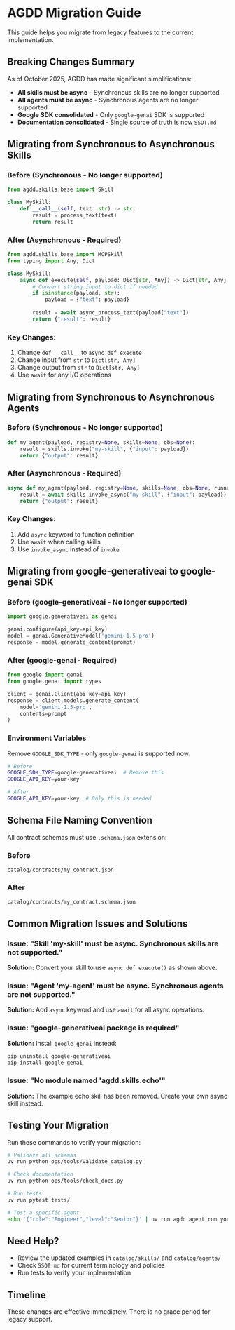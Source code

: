 # AGDD Migration Guide

This guide helps you migrate from legacy features to the current implementation.

## Breaking Changes Summary

As of October 2025, AGDD has made significant simplifications:
- **All skills must be async** - Synchronous skills are no longer supported
- **All agents must be async** - Synchronous agents are no longer supported  
- **Google SDK consolidated** - Only `google-genai` SDK is supported
- **Documentation consolidated** - Single source of truth is now `SSOT.md`

## Migrating from Synchronous to Asynchronous Skills

### Before (Synchronous - No longer supported)
```python
from agdd.skills.base import Skill

class MySkill:
    def __call__(self, text: str) -> str:
        result = process_text(text)
        return result
```

### After (Asynchronous - Required)
```python
from agdd.skills.base import MCPSkill
from typing import Any, Dict

class MySkill:
    async def execute(self, payload: Dict[str, Any]) -> Dict[str, Any]:
        # Convert string input to dict if needed
        if isinstance(payload, str):
            payload = {"text": payload}
        
        result = await async_process_text(payload["text"])
        return {"result": result}
```

### Key Changes:
1. Change `def __call__` to `async def execute`
2. Change input from `str` to `Dict[str, Any]`
3. Change output from `str` to `Dict[str, Any]`
4. Use `await` for any I/O operations

## Migrating from Synchronous to Asynchronous Agents

### Before (Synchronous - No longer supported)
```python
def my_agent(payload, registry=None, skills=None, obs=None):
    result = skills.invoke("my-skill", {"input": payload})
    return {"output": result}
```

### After (Asynchronous - Required)
```python
async def my_agent(payload, registry=None, skills=None, obs=None, runner=None):
    result = await skills.invoke_async("my-skill", {"input": payload})
    return {"output": result}
```

### Key Changes:
1. Add `async` keyword to function definition
2. Use `await` when calling skills
3. Use `invoke_async` instead of `invoke`

## Migrating from google-generativeai to google-genai SDK

### Before (google-generativeai - No longer supported)
```python
import google.generativeai as genai

genai.configure(api_key=api_key)
model = genai.GenerativeModel('gemini-1.5-pro')
response = model.generate_content(prompt)
```

### After (google-genai - Required)
```python
from google import genai
from google.genai import types

client = genai.Client(api_key=api_key)
response = client.models.generate_content(
    model='gemini-1.5-pro',
    contents=prompt
)
```

### Environment Variables
Remove `GOOGLE_SDK_TYPE` - only `google-genai` is supported now:
```bash
# Before
GOOGLE_SDK_TYPE=google-generativeai  # Remove this
GOOGLE_API_KEY=your-key

# After  
GOOGLE_API_KEY=your-key  # Only this is needed
```

## Schema File Naming Convention

All contract schemas must use `.schema.json` extension:

### Before
```
catalog/contracts/my_contract.json
```

### After
```
catalog/contracts/my_contract.schema.json
```

## Common Migration Issues and Solutions

### Issue: "Skill 'my-skill' must be async. Synchronous skills are not supported."
**Solution:** Convert your skill to use `async def execute()` as shown above.

### Issue: "Agent 'my-agent' must be async. Synchronous agents are not supported."
**Solution:** Add `async` keyword and use `await` for all async operations.

### Issue: "google-generativeai package is required"
**Solution:** Install `google-genai` instead:
```bash
pip uninstall google-generativeai
pip install google-genai
```

### Issue: "No module named 'agdd.skills.echo'"
**Solution:** The example echo skill has been removed. Create your own async skill instead.

## Testing Your Migration

Run these commands to verify your migration:

```bash
# Validate all schemas
uv run python ops/tools/validate_catalog.py

# Check documentation
uv run python ops/tools/check_docs.py

# Run tests
uv run pytest tests/

# Test a specific agent
echo '{"role":"Engineer","level":"Senior"}' | uv run agdd agent run your-agent
```

## Need Help?

- Review the updated examples in `catalog/skills/` and `catalog/agents/`
- Check `SSOT.md` for current terminology and policies
- Run tests to verify your implementation

## Timeline

These changes are effective immediately. There is no grace period for legacy support.

